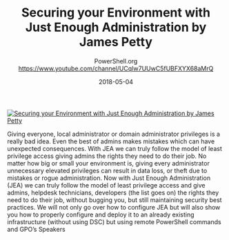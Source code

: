 ﻿---
title: Securing your Environment with Just Enough Administration by James Petty
date: 2018-05-04
tags: PowerShellOrg, English, Conference
author: PowerShell.org https://www.youtube.com/channel/UCqIw7UUwC5fUBFXYX68aMrQ
---

[![Securing your Environment with Just Enough Administration by James Petty](https://i3.ytimg.com/vi/Zf6BJquD2NQ/hqdefault.jpg "Securing your Environment with Just Enough Administration by James Petty")](https://www.youtube.com/watch?v=Zf6BJquD2NQ)

Giving everyone, local administrator or domain administrator privileges is a really bad idea. Even the best of admins makes mistakes which can have unexpected consequences. With JEA we can truly follow the model of least privilege access giving admins the rights they need to do their job. 
No matter how big or small your environment is, giving every administrator unnecessary elevated privileges can result in data loss, or theft due to mistakes or rogue administration. Now with Just Enough Administration (JEA) we can truly follow the model of least privilege access and give admins, helpdesk technicians, developers (the list goes on) the rights they need to do their job, without bugging you, but still maintaining security best practices. 
We will not only go over how to configure JEA but will also show you how to properly configure and deploy it to an already existing infrastructure (without using DSC) but using remote PowerShell commands and GPO’s 
Speakers
